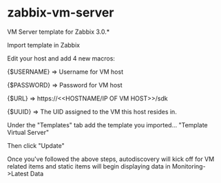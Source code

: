 # zabbix-vm-server
VM Server template for Zabbix 3.0.*

Import template in Zabbix

Edit your host and add 4 new macros:

{$USERNAME} => Username for VM host

{$PASSWORD} => Password for VM host

{$URL} => https://<<HOSTNAME/IP OF VM HOST>>/sdk

{$UUID} => The UID assigned to the VM this host resides in.


Under the "Templates" tab add the template you imported... "Template Virtual Server"

Then click "Update"


Once you've followed the above steps, autodiscovery will kick off for VM related items and static items will begin displaying data in Monitoring->Latest Data
